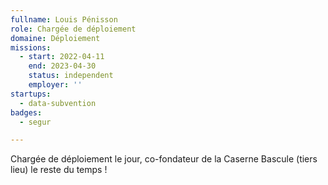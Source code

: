 ```yaml
---
fullname: Louis Pénisson
role: Chargée de déploiement
domaine: Déploiement
missions:
  - start: 2022-04-11
    end: 2023-04-30
    status: independent
    employer: ''
startups:
  - data-subvention
badges:
  - segur

---
```



Chargée de déploiement le jour, co-fondateur de la Caserne Bascule (tiers lieu) le reste du temps ! 
